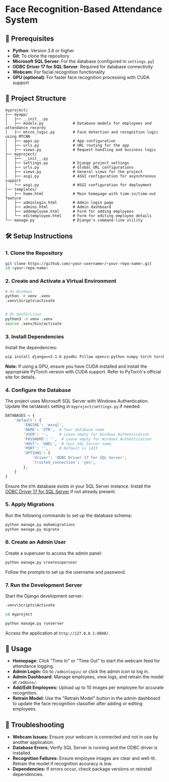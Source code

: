 # Face Recognition-Based Attendance System


## 📌 Prerequisites
- **Python**: Version 3.8 or higher
- **Git**: To clone the repository
- **Microsoft SQL Server**: For the database (configured in `settings.py`)
- **ODBC Driver 17 for SQL Server**: Required for database connectivity
- **Webcam**: For facial recognition functionality
- **GPU (optional)**: For faster face recognition processing with CUDA support

## 📁 Project Structure  
```plaintext
myproject/
├── myapp/
│   ├── __init__.py
│   ├── models.py             # Database models for employees and attendance records
│   ├── mtcnn_logic.py        # Face detection and recognition logic using MTCNN
│   ├── apps.py               # App configuration
│   ├── urls.py               # URL routing for the app
│   ├── views.py              # Request handling and business logic
├── myproject/
│   ├── __init__.py
│   ├── settings.py           # Django project settings
│   ├── urls.py               # Global URL configurations
│   ├── views.py              # General views for the project
│   ├── asgi.py               # ASGI configuration for asynchronous support
│   └── wsgi.py               # WSGI configuration for deployment
│── templates/
│   ├── home.html             # Main homepage with time-in/time-out feature
│   ├── adminlogin.html       # Admin login page
│   ├── admins.html           # Admin dashboard
│   ├── addemployee.html      # Form for adding employees
│   └── editemployee.html     # Form for editing employee details
└── manage.py                 # Django's command-line utility

```


## 🛠️ Setup Instructions


### 1. Clone the Repository
```bash
git clone https://github.com/<your-username>/<your-repo-name>.git
cd <your-repo-name>
```


### 2. Create and Activate a Virtual Environment
```bash
# On Windows
python -m venv .venv
.venv\Scripts\activate


# On macOS/Linux
python3 -m venv .venv
source .venv/bin/activate
```


### 3. Install Dependencies

Install the dependencies:
```bash
pip install django==5.1.6 pyodbc Pillow opencv-python numpy torch torchvision facenet-pytorch

```
**Note:** If using a GPU, ensure you have CUDA installed and install the appropriate PyTorch version with CUDA support. Refer to PyTorch's official site for details.


### 4. Configure the Database
The project uses Microsoft SQL Server with Windows Authentication. Update the `DATABASES` setting in `myproject/settings.py` if needed:
```python
DATABASES = {
    'default': {
        'ENGINE': 'mssql',
        'NAME': 'DTR',  # Your database name
        'USER': '',     # Leave empty for Windows Authentication
        'PASSWORD': '',  # Leave empty for Windows Authentication
        'HOST': 'OWEL',  # Your SQL Server name
        'PORT': '',     # Default is 1433
        'OPTIONS': {
            'driver': 'ODBC Driver 17 for SQL Server',
            'trusted_connection': 'yes',
        },
    }
}
```
Ensure the `DTR` database exists in your SQL Server instance.
Install the [ODBC Driver 17 for SQL Server](https://docs.microsoft.com/en-us/sql/connect/odbc/microsoft-odbc-driver-for-sql-server) if not already present.


### 5. Apply Migrations
Run the following commands to set up the database schema:
```bash
python manage.py makemigrations
python manage.py migrate
```


### 6. Create an Admin User
Create a superuser to access the admin panel:
```bash
python manage.py createsuperuser
```
Follow the prompts to set up the username and password.



### 7. Run the Development Server
Start the Django development server:
```bash
.venv\Scripts\Activate

cd myproject    

python manage.py runserver
```
Access the application at `http://127.0.0.1:8000/`.


## 🚀 Usage
- **Homepage:** Click "Time In" or "Time Out" to start the webcam feed for attendance logging.
- **Admin Login:** Go to `/adminlogin/` or click the admin icon to log in.
- **Admin Dashboard:** Manage employees, view logs, and retrain the model at `/admins/`.
- **Add/Edit Employees:** Upload up to 10 images per employee for accurate recognition.
- **Retrain Model:** Use the "Retrain Model" button in the admin dashboard to update the face recognition classifier after adding or editing employees.


## 🔧 Troubleshooting
- **Webcam Issues:** Ensure your webcam is connected and not in use by another application.
- **Database Errors:** Verify SQL Server is running and the ODBC driver is installed.
- **Recognition Failures:** Ensure employee images are clear and well-lit. Retrain the model if recognition accuracy is low.
- **Dependencies:** If errors occur, check package versions or reinstall dependencies.
